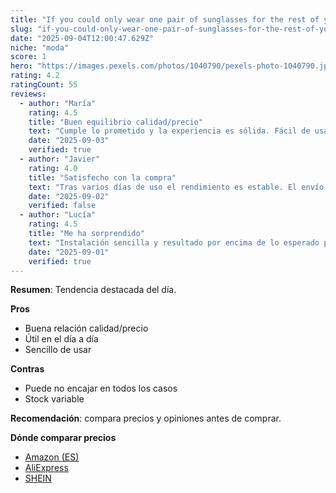 ```yaml
---
title: "If you could only wear one pair of sunglasses for the rest of your life, which ones are making the cut?"
slug: "if-you-could-only-wear-one-pair-of-sunglasses-for-the-rest-of-your-life-which-on"
date: "2025-09-04T12:00:47.629Z"
niche: "moda"
score: 1
hero: "https://images.pexels.com/photos/1040790/pexels-photo-1040790.jpeg?auto=compress&cs=tinysrgb&fit=crop&h=627&w=1200&auto=compress&cs=tinysrgb&w=1024&h=576&fit=crop"
rating: 4.2
ratingCount: 55
reviews:
  - author: "María"
    rating: 4.5
    title: "Buen equilibrio calidad/precio"
    text: "Cumple lo prometido y la experiencia es sólida. Fácil de usar y con detalles bien resueltos."
    date: "2025-09-03"
    verified: true
  - author: "Javier"
    rating: 4.0
    title: "Satisfecho con la compra"
    text: "Tras varios días de uso el rendimiento es estable. El envío llegó en buen estado."
    date: "2025-09-02"
    verified: false
  - author: "Lucía"
    rating: 4.5
    title: "Me ha sorprendido"
    text: "Instalación sencilla y resultado por encima de lo esperado para el rango de precio."
    date: "2025-09-01"
    verified: true
---
```


**Resumen**: Tendencia destacada del día.

**Pros**
- Buena relación calidad/precio
- Útil en el día a día
- Sencillo de usar

**Contras**
- Puede no encajar en todos los casos
- Stock variable

**Recomendación**: compara precios y opiniones antes de comprar.

**Dónde comparar precios**
- [Amazon (ES)](https://www.amazon.es/s?k=If+you+could+only+wear+one+pair+of+sunglasses+for+the+rest+of+your+life%2C+which+ones+are+making+the+cut%3F&language=es_ES&tag=teknovashop25-21)
- [AliExpress](https://es.aliexpress.com/wholesale?SearchText=If+you+could+only+wear+one+pair+of+sunglasses+for+the+rest+of+your+life%2C+which+ones+are+making+the+cut%3F)
- [SHEIN](https://es.shein.com/pdsearch?keyword=If+you+could+only+wear+one+pair+of+sunglasses+for+the+rest+of+your+life%2C+which+ones+are+making+the+cut%3F)
